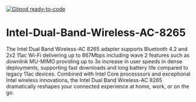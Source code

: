 [![Gitpod ready-to-code](https://img.shields.io/badge/Gitpod-ready--to--code-blue?logo=gitpod)](https://gitpod.io/#https://github.com/LaPrelle10/Intel-Dual-Band-Wireless-AC-8265)

# Intel-Dual-Band-Wireless-AC-8265
The Intel Dual Band Wireless-AC 8265 adapter supports Bluetooth 4.2 and 2x2 11ac Wi-Fi delivering up to 867Mbps including wave 2 features such as downlink MU-MIMO providing up to 3x increase in user speeds in dense deployments, supporting fast downloads and long battery life compared to legacy 11ac devices. Combined with Intel Core processsors and exceptional Intel wireless innovations, the Intel Dual Band Wireless-AC 8265 dramatically reshapes your connected experience at home, work, or on the go.
